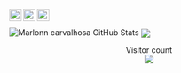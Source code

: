  <a href="https://marlonncarvalhosa.vercel.app" target="_blank">
  <img align="left" alt="Marlonn Portifólio" width="22px" src="https://i.imgur.com/FiUEAxQ.png" />
</a>
<a href="https://linkedin.com/in/marlonn-carvalhosa" target="_blank">
  <img align="left" alt="Marlonn Linkdein" width="22px" src="https://i.imgur.com/6gaWoLa.png" />
</a>
<a href="https://instagram.com/marlonncarvalhosa" target="_blank">
  <img align="left" alt="Marlonn Instagram" width="22px" src="https://i.imgur.com/lax1IIS.png" />
</a>
<br/>
<br/>
<img src="https://github-readme-stats.vercel.app/api?username=marlonncarvalhosa&&show_icons=true&line_height=27&v=5" alt="Marlonn carvalhosa GitHub Stats" />
<img align="center" src="https://github-readme-stats.vercel.app/api/top-langs/?username=marlonncarvalhosa&hide=css" />

<p align="center"> 
  Visitor count<br>
  <img src="https://profile-counter.glitch.me/marlonncarvalhosa/count.svg" />
</p>
